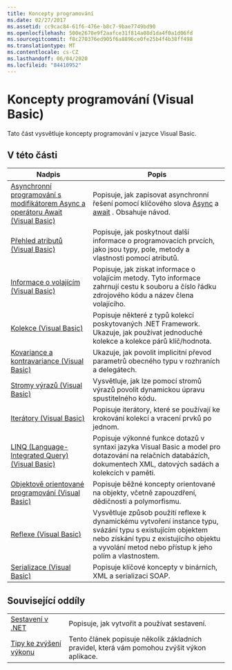 ```yaml
---
title: Koncepty programování
ms.date: 02/27/2017
ms.assetid: cc9cac84-61f6-476e-b8c7-9bae7749bd90
ms.openlocfilehash: 500e2670e9f2aafce31f814a08d1da4f0a1d06fd
ms.sourcegitcommit: f8c270376ed905f6a8896ce0fe25b4f4b38ff498
ms.translationtype: MT
ms.contentlocale: cs-CZ
ms.lasthandoff: 06/04/2020
ms.locfileid: "84410952"
---
```

# <a name="programming-concepts-visual-basic"></a>Koncepty programování (Visual Basic)

Tato část vysvětluje koncepty programování v jazyce Visual Basic.

## <a name="in-this-section"></a>V této části

|Nadpis|Popis|
|-----------|-----------------|
|[Asynchronní programování s modifikátorem Async a operátoru Await (Visual Basic)](async/index.md)|Popisuje, jak zapisovat asynchronní řešení pomocí klíčového slova [Async](../../language-reference/modifiers/async.md) a [await](../../language-reference/operators/await-operator.md) . Obsahuje návod.|
|[Přehled atributů (Visual Basic)](attributes/index.md)|Popisuje, jak poskytnout další informace o programovacích prvcích, jako jsou typy, pole, metody a vlastnosti pomocí atributů.|
|[Informace o volajícím (Visual Basic)](caller-information.md)|Popisuje, jak získat informace o volajícím metody. Tyto informace zahrnují cestu k souboru a číslo řádku zdrojového kódu a název člena volajícího.|
|[Kolekce (Visual Basic)](collections.md)|Popisuje některé z typů kolekcí poskytovaných .NET Framework. Ukazuje, jak používat jednoduché kolekce a kolekce párů klíč/hodnota.|
|[Kovariance a kontravariance (Visual Basic)](covariance-contravariance/index.md)|Ukazuje, jak povolit implicitní převod parametrů obecného typu v rozhraních a delegátech.|
|[Stromy výrazů (Visual Basic)](expression-trees/index.md)|Vysvětluje, jak lze pomocí stromů výrazů povolit dynamickou úpravu spustitelného kódu.|
|[Iterátory (Visual Basic)](iterators.md)|Popisuje iterátory, které se používají ke krokování kolekcí a vracení prvků po jednom.|
|[LINQ (Language-Integrated Query) (Visual Basic)](linq/index.md)|Popisuje výkonné funkce dotazů v syntaxi jazyka Visual Basic a model pro dotazování na relačních databázích, dokumentech XML, datových sadách a kolekcích v paměti.|
|[Objektově orientované programování (Visual Basic)](object-oriented-programming.md)|Popisuje běžné koncepty orientované na objekty, včetně zapouzdření, dědičnosti a polymorfismu.|
|[Reflexe (Visual Basic)](reflection.md)|Vysvětluje způsob použití reflexe k dynamickému vytvoření instance typu, svázání typu s existujícím objektem nebo získání typu z existujícího objektu a vyvolání metod nebo přístup k jeho polím a vlastnostem.|
|[Serializace (Visual Basic)](serialization/index.md)|Popisuje klíčové koncepty v binárních, XML a serializaci SOAP.|

## <a name="related-sections"></a>Související oddíly

|||
|---|---|
|[Sestavení v .NET](../../../standard/assembly/index.md)|Popisuje, jak vytvořit a používat sestavení.|
|[Tipy ke zvýšení výkonu](../../../framework/performance/performance-tips.md) | Tento článek popisuje několik základních pravidel, která vám pomohou zvýšit výkon aplikace.|
